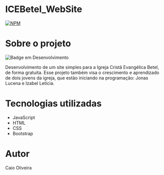# ICEBetel_WebSite
[![NPM](https://img.shields.io/npm/l/react)](https://github.com/caio01/ICEBetel_WebSite/blob/master/LICENSE) 

# Sobre o projeto
![Badge em Desenvolvimento](http://img.shields.io/static/v1?label=status&message=em%20desenvolvimento&color=GREEN&style=for-the-badge"height="30")

Desenvolvimento de um site simples para a Igreja Cristã Evangélica Betel, de forma gratuita.
Esse projeto também visa o crescimento e aprendizado de dois jovens da igreja, que estão iniciando na programação: Jonas Lucena e Izabel Letícia.

# Tecnologias utilizadas
- JavaScript
- HTML
- CSS
- Bootstrap

# Autor

Caio Oliveira
